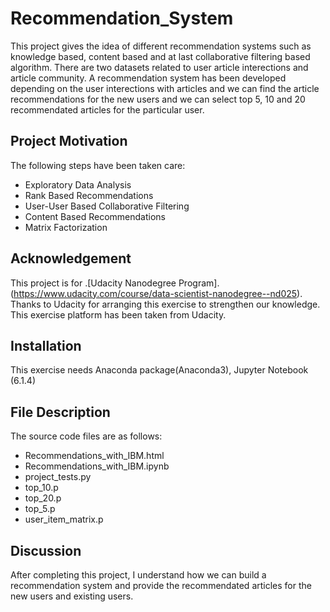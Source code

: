 # Recommendation_System

This project gives the idea of different recommendation systems such as knowledge based, content based and at last collaborative filtering based algorithm. There are two datasets related to user article interections and article community. A recommendation system has been developed depending on the user interections with articles and we can find the article recommendations for the new users and we can select top 5, 10 and 20 recommendated articles for the particular user. 

## Project Motivation
The following steps have been taken care: 
- Exploratory Data Analysis
- Rank Based Recommendations
- User-User Based Collaborative Filtering
- Content Based Recommendations 
- Matrix Factorization


## Acknowledgement
This project is for .[Udacity Nanodegree Program].(https://www.udacity.com/course/data-scientist-nanodegree--nd025). Thanks to Udacity for arranging this exercise to strengthen our knowledge. This exercise platform has been taken from Udacity.
## Installation
This exercise needs Anaconda package(Anaconda3), Jupyter Notebook (6.1.4)

## File Description
The source code files are as follows:
- Recommendations_with_IBM.html
- Recommendations_with_IBM.ipynb
- project_tests.py
- top_10.p
- top_20.p
- top_5.p
- user_item_matrix.p


## Discussion
After completing this project, I understand how we can build a recommendation system and provide the recommendated articles for the new users and existing users.

